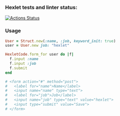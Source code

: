 ### Hexlet tests and linter status:
[![Actions Status](https://github.com/vishenkov/rails-project-63/actions/workflows/main.yml/badge.svg)](https://github.com/vishenkov/rails-project-63/actions)

### Usage
```ruby
User = Struct.new(:name, :job, keyword_init: true)
user = User.new job: "hexlet"

HexletCode.form_for user do |f|
  f.input :name
  f.input :job
  f.submit
end

# <form action="#" method="post">
#   <label for="name">Name</label>
#   <input name="name" type="text">
#   <label for="job">Job</label>
#   <input name="job" type="text" value="hexlet">
#   <input type="submit" value="Save">
# </form>
```
